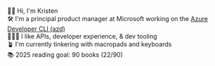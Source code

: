 👋🏻 Hi, I'm Kristen <br>
🛠️ I'm a principal product manager at Microsoft working on the [Azure Developer CLI (azd)](https://learn.microsoft.com/en-us/azure/developer/azure-developer-cli/) <br>
👩🏻‍💻 I like APIs, developer experience, & dev tooling <br> 
🪴 I'm currently tinkering with macropads and keyboards <br>
📚 2025 reading goal: 90 books (22/90) <br>
